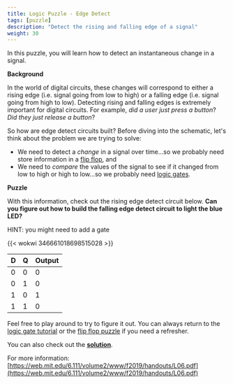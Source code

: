 ```yaml
---
title: Logic Puzzle - Edge Detect
tags: [puzzle]
description: "Detect the rising and falling edge of a signal"
weight: 30
---
```


In this puzzle, you will learn how to detect an instantaneous change in a signal.

**Background**

In the world of digital circuits, these changes will correspond to either a rising edge (i.e. signal going from low to high) or a falling edge (i.e. signal going from high to low). Detecting rising and falling edges is extremely important for digital circuits. For example, *did a user just press a button*? *Did they just release a button*?

So how are edge detect circuits built? Before diving into the schematic, let's think about the problem we are trying to solve:
* We need to detect a *change* in a signal over time...so we probably need store information in a [flip flop](/digital_design/puzzle_flipflop/), and
* We need to *compare* the values of the signal to see if it changed from low to high or high to low...so we probably need [logic gates](/digital_design/logic_gates/).

**Puzzle**

With this information, check out the rising edge detect circuit below. **Can you figure out how to build the falling edge detect circuit to light the blue LED?**

HINT: you might need to add a gate

{{< wokwi 346661018698515028 >}}
<br>

| D       | Q       | Output |
|---------|---------|--------|
| 0       | 0       | 0      |
| 0       | 1       | 0      |
| 1       | 0       | 1      |
| 1       | 1       | 0      |

Feel free to play around to try to figure it out. You can always return to the [logic gate tutorial](/digital_design/logic_gates) or the [flip flop puzzle](/digital_design/puzzle_flipflop/) if you need a refresher. 

You can also check out the [**solution**](https://wokwi.com/projects/346662484165263955).

For more information: [https://web.mit.edu/6.111/volume2/www/f2019/handouts/L06.pdf](https://web.mit.edu/6.111/volume2/www/f2019/handouts/L06.pdf)